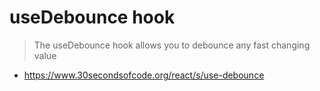 # useDebounce hook

> The useDebounce hook allows you to debounce any fast changing value

- https://www.30secondsofcode.org/react/s/use-debounce